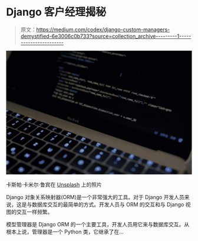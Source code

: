 # Django 客户经理揭秘

> 原文：<https://medium.com/codex/django-custom-managers-demystified-6e3006c0b733?source=collection_archive---------1----------------------->

![](img/5d80643ea35f26fb510e93fb11a6ab25.png)

卡斯帕·卡米尔·鲁宾在 [Unsplash](https://unsplash.com?utm_source=medium&utm_medium=referral) 上的照片

Django 对象关系映射器(ORM)是一个非常强大的工具。对于 Django 开发人员来说，这是与数据库交互的最简单的方式。开发人员与 ORM 的交互和与 Django 视图的交互一样频繁。

模型管理器是 Django ORM 的一个主要工具，开发人员用它来与数据库交互。从根本上说，管理器是一个 Python 类，它继承了在…
